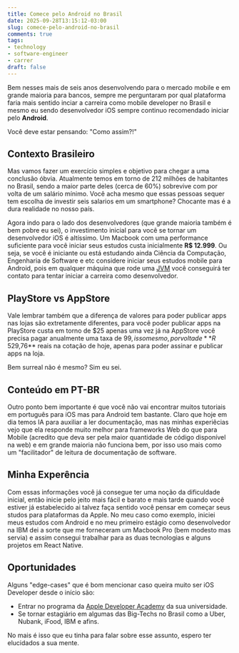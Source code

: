 ```yaml
---
title: Comece pelo Android no Brasil
date: 2025-09-28T13:15:12-03:00
slug: comece-pelo-android-no-brasil
comments: true
tags:
- technology
- software-engineer
- carrer
draft: false
---
```


Bem nesses mais de seis anos desenvolvendo para o mercado mobile e em grande maioria para bancos, sempre me perguntaram por qual plataforma faria mais sentido inciar a carreira como mobile developer no Brasil e mesmo eu sendo desenvolvedor iOS sempre continuo recomendado iniciar pelo **Android**.

Você deve estar pensando: "Como assim?!"

## Contexto Brasileiro
Mas vamos fazer um exercício simples e objetivo para chegar a uma conclusão óbvia. Atualmente temos em torno de 212 milhões de habitantes no Brasil, sendo a maior parte deles (cerca de 60%) sobrevive com por volta de um salário mínimo. Você acha mesmo que essas pessoas sequer tem escolha de investir seis salarios em um smartphone? Chocante mas é a dura realidade no nosso país.

Agora indo para o lado dos desenvolvedores (que grande maioria também é bem pobre eu sei), o investimento inicial para você se tornar um desenvolvedor iOS é altíssimo. Um Macbook com uma performance suficiente para você iniciar seus estudos custa inicialmente **R$ 12.999**. Ou seja, se você é iniciante ou está estudando ainda Ciência da Computação, Engenharia de Software e etc considere iniciar seus estudos mobile para Android, pois em qualquer máquina que rode uma [JVM](https://www.alura.com.br/artigos/jvm-conhecendo-processo-execucao-de-codigo?srsltid=AfmBOoqahfG0g9ZD2EWymarlMRkcP7fJU9RyB-9GEfMzt7VuKQcJYGWE) você conseguirá ter contato para tentar iniciar a carreira como desenvolvedor. 

## PlayStore vs AppStore
Vale lembrar também que a diferença de valores para poder publicar apps nas lojas são extretamente diferentes, para você poder publicar apps na PlayStore custa em torno de $25 apenas uma vez já na AppStore você precisa pagar anualmente uma taxa de $99, isso mesmo, por volta de **R$ 529,76** reais na cotação de hoje, apenas para poder assinar e publicar apps na loja. 

Bem surreal não é mesmo? Sim eu sei.

## Conteúdo em PT-BR
Outro ponto bem importante é que você não vai encontrar muitos tutoriais em português para iOS mas para Android tem bastante. Claro que hoje em dia temos IA para auxiliar a ler documentação, mas nas minhas experiêcias vejo que ela responde muito melhor para frameworks Web do que para Mobile (acredito que deva ser pela maior quantidade de código disponível na web) e em grande maioria não funciona bem, por isso uso mais como um "facilitador" de leitura de documentação de software.

## Minha Experência
Com essas informações você já consegue ter uma noção da dificuldade inicial, então inicie pelo jeito mais fácil e barato e mais tarde quando você estiver já estabelecido ai talvez faça sentido você pensar em começar seus studos para plataformas da Apple. No meu caso como exemplo, iniciei meus estudos com Android e no meu primeiro estágio como desenvolvedor na IBM dei a sorte que me forneceram um Macbook Pro (bem modesto mas servia) e assim consegui trabalhar para as duas tecnologias e alguns projetos em React Native.

## Oportunidades
Alguns "edge-cases" que é bom mencionar caso queira muito ser iOS Developer desde o início são:
- Entrar no programa da [Apple Developer Academy](https://developer.apple.com/academies/) da sua universidade.
- Se tornar estagiário em algumas das Big-Techs no Brasil como a Uber, Nubank, iFood, IBM e afins.

No mais é isso que eu tinha para falar sobre esse assunto, espero ter elucidados a sua mente.